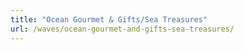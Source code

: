 ```yaml
---
title: "Ocean Gourmet & Gifts/Sea Treasures"
url: /waves/ocean-gourmet-and-gifts-sea-treasures/
---
```

